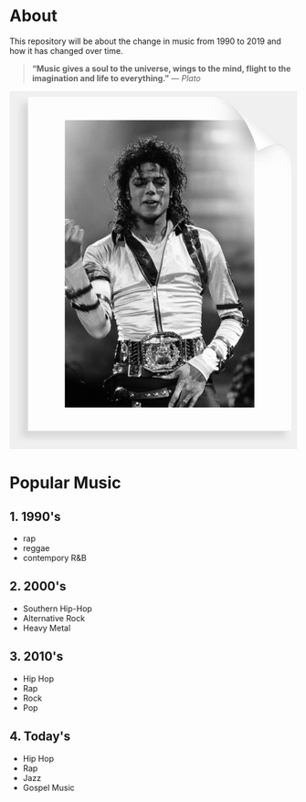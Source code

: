 # About 
This repository will be about the change in music from 1990 to 2019 and how it has changed over time.
> **“Music gives a soul to the universe, wings to the mind, flight to the imagination and life to everything.”** ― *Plato*

![MichaelJackson](./michael-jackson.jpg)
# Popular Music

## 1. 1990's
* rap
* reggae
* contempory R&B
## 2. 2000's 
* Southern Hip-Hop
* Alternative Rock
* Heavy Metal
## 3. 2010's
* Hip Hop
* Rap 
* Rock
* Pop
## 4. Today's 
* Hip Hop
* Rap
* Jazz
* Gospel Music